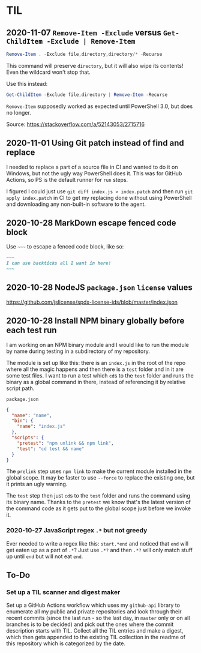 # TIL

## 2020-11-07 `Remove-Item -Exclude` versus `Get-ChildItem -Exclude | Remove-Item`

```powershell
Remove-Item . -Exclude file,directory,directory/* -Recurse
```

This command will preserve `directory`, but it will also wipe its contents!
Even the wildcard won't stop that.

Use this instead:

```powershell
Get-ChildItem -Exclude file,directory | Remove-Item -Recurse
```

`Remove-Item` supposedly worked as expected until PowerShell 3.0, but does no longer.

Source: https://stackoverflow.com/a/52143053/2715716

## 2020-11-01 Using Git patch instead of find and replace

I needed to replace a part of a source file in CI and wanted to do it on Windows,
but not the ugly way PowerShell does it. This was for GitHub Actions, so PS is
the default runner for `run` steps.

I figured I could just use `git diff index.js > index.patch` and then run
`git apply index.patch` in CI to get my replacing done without using PowerShell
and downloading any non-built-in software to the agent.

## 2020-10-28 MarkDown escape fenced code block

Use `~~~` to escape a fenced code block, like so:

```markdown
~~~
I can use backticks all I want in here!
~~~
```

## 2020-10-28 NodeJS `package.json` `license` values

https://github.com/jslicense/spdx-license-ids/blob/master/index.json

## 2020-10-28 Install NPM binary globally before each test run

I am working on an NPM binary module and I would like to run the module by name
during testing in a subdirectory of my repository.

The module is set up like this: there is an `index.js` in the root of the repo
where all the magic happens and then there is a `test` folder and in it are
some test files. I want to run a test which `cd`s to the `test` folder and runs
the binary as a global command in there, instead of referencing it by relative
script path.

`package.json`
```json
{
  "name": "name",
  "bin": {
    "name": "index.js"
  },
  "scripts": {
    "pretest": "npm unlink && npm link",
    "test": "cd test && name"
  }
}
```

The `prelink` step uses `npm link` to make the current module installed in the
global scope. It may be faster to use `--force` to replace the existing one,
but it prints an ugly warning.

The `test` step then just `cd`s to the `test` folder and runs the command using
its binary name. Thanks to the `pretest` we know that's the latest version of
the command code as it gets put to the global scope just before we invoke it.

### 2020-10-27 JavaScript regex `.*` but not greedy

Ever needed to write a regex like this: `start.*end` and noticed that `end` will
get eaten up as a part of `.*`? Just use `.*?` and then `.*?` will only match
stuff up until `end` but will not eat `end`.

## To-Do

### Set up a TIL scanner and digest maker

Set up a GitHub Actions workflow which uses my `github-api` library to
enumerate all my public and private repositories and look through their
recent commits (since the last run - so the last day, in `master` only
or on all branches is to be decided) and pick out the ones where the
commit description starts with TIL. Collect all the TIL entries and
make a digest, which then gets appended to the existing TIL collection
in the readme of this repository which is categorized by the date.
